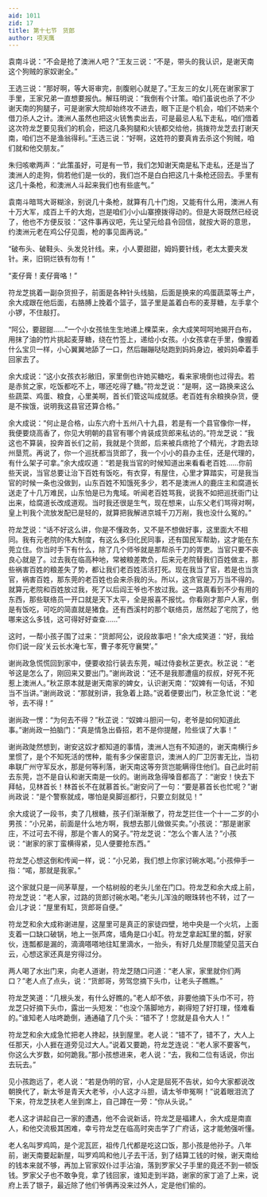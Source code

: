 ```yaml
---
aid: 1011
zid: 17
title: 第十七节　货郎
author: 项天鹰
---
```


袁南斗说：“不会是抢了澳洲人吧？”王友三说：“不是，带头的我认识，是谢天南这个狗贼的家奴谢全。”

王选三说：“那好啊，等大哥审完，剖腹剜心就是了。”王友三的女儿死在谢家家丁手里，王家兄弟一直想要报仇。解珏明说：“我倒有个计策。咱们虽说也杀了不少谢天南的狗腿子，可是谢家大院却始终攻不进去，眼下正是个机会，咱们不妨来个借刀杀人之计。澳洲人虽然也把这火铳售卖出去，可是最忌人私下走私，咱们借着这次符龙芝要见我们的机会，把这几条狗腿和火铳都交给他，挑拨符龙芝去打谢天南，咱们岂不是渔翁得利。”王选三说：“好啊，这姓符的要真肯去杀这个狗贼，咱们就和他交朋友。”

朱归咳嗽两声：“此策虽好，可是有一节，我们怎知谢天南是私下走私，还是当了澳洲人的走狗，倘若他们是一伙的，我们岂不是白白把这几十条枪还回去。手里有这几十条枪，和澳洲人斗起来我们也有些底气。”

袁南斗暗骂大哥糊涂，别说几十条枪，就算有几十门炮，又能有什么用，澳洲人有十万大军，成百上千的大炮，岂是咱们小小山寨撩拨得动的。但是大哥既然已经说了，他也不方便反驳：“这件事再议吧，先让望元给县令回信，就按大哥的意思，约澳洲元老在鸡公仔见面，枪的事见面再说。”

“破布头、破鞋头、头发兑针线。来，小人要甜甜，姆妈要针线，老太太要夹发针。来，旧铜烂铁有勿有！”

“麦仔膏！麦仔膏咯！”

符龙芝挑着一副杂货担子，前面是各种针头线脑，后面是换来的鸡蛋蔬菜等土产，余大成跟在他后面，右胳膊上挽着个篮子，篮子里是盖着白布的麦芽糖，左手拿个小锣，不住敲打。

“阿公，要甜甜……”一个小女孩怯生生地递上棵菜来，余大成笑呵呵地揭开白布，用抹了油的竹片挑起麦芽糖，绕在竹签上，递给小女孩。小女孩拿在手里，像握着什么宝贝一样，小心翼翼地舔了一口，然后蹦蹦哒哒跑到妈妈身边，被妈妈牵着手回家去了。

余大成说：“这小女孩衣衫敝旧，家里倒也许她买糖吃，看来家境倒也过得去。若是赤贫之家，吃饭都吃不上，哪还吃得了糖。”符龙芝说：“是啊，这一路换来这么些蔬菜、鸡蛋、粮食，心里美啊，首长们管这叫成就感。老百姓有余粮换杂货，便是不挨饿，说明我这县官还算合格。”

余大成说：“何止是合格，山东六府十五州八十九县，若是有一个县官像你一样，我便要烧高香了，你见大明朝的县官有哪个肯装成货郎来私访的。”符龙芝说：“我这也不算装，投奔首长们之前，我就是个货郎，后来被兵痞抢了个精光，才跑去琼州垦荒。再说了，你一个巡抚都当货郎了，我一个小小的县办主任，还是代理的，有什么架子可拿。”余大成叹道：“若是我当官的时候知道出来看看老百姓……你前些天说，当官总要让治下百姓有饭吃，有衣穿，有屋住，心里才算踏实，可是我当官的时候一条也没做到，山东百姓不知饿死多少，若不是澳洲人的鹿庄主和腐道长送走了十几万难民，山东怕是已为鬼域。听闻老百姓骂我，说我不如把巡抚衙门让出来，给腐道长改成道观。当时我还很是生气，现在想来，山东父老们骂得对啊，皇上判我个流放发配已是轻的，就算把我解进京城千刀万剐，我也没什么冤的。”

符龙芝说：“话不好这么讲，你是不懂政务，又不是不想做好事，这里面大不相同。我有元老院的伟大制度，有这么多归化民同事，还有国民军帮助，这才能在东莞立住。你当时手下有什么，除了几个师爷就是那帮杀千刀的胥吏。当官只要不丧良心就是了。过去我在临高种地，常被粮差欺负，后来元老院替我们百姓做主，那些祸害百姓的粮差失了势，都让我们老百姓活活打死。现在我当了官，若是也当贪官，祸害百姓，那东莞的老百姓也会来杀我的头。所以，这贪官是万万当不得的。就算元老院和百姓放过我，死了以后阎王爷也不放过我。这一路真看到不少有用的东西，那些联络员一开口就是天下太平，全是报喜不报忧。你看刚才那户人家，倒是有饭吃，可吃的简直就是猪食。还有西溪村的那个联络员，居然起了宅院了，他哪来这么多钱，这可得好好查查……”

这时，一帮小孩子围了过来：“货郎阿公，说段故事吧！”余大成笑道：“好，我给你们说一段‘关云长水淹七军，曹子孝死守襄樊’。”

谢尚政急慌慌回到家中，便要收拾行装去东莞，喊过侍妾秋芷更衣。秋芷说：“老爷这是怎么了，刚回来又要出门。”谢尚政说：“还不是我那遭瘟的叔叔，好死不死惹上澳洲人。”秋芷原本就是谢天南家的婢女，认识谢天南：“奴婢有一句话，不知当不当讲。”谢尚政说：“那就别讲，我急着上路。”说着便要出门，秋芷急忙说：“老爷，去不得！”

谢尚政一愣：“为何去不得？”秋芷说：“奴婢斗胆问一句，老爷是如何知道此事。”谢尚政一拍脑门：“真是情急出昏招，若不是你提醒，险些误了大事！”

谢尚政陡然想到，谢安这奴才都知道的事情，澳洲人岂有不知道的，谢天南横行乡里惯了，是个不知死活的愣种，能有多少保密意识，澳洲人的厂卫厉害无比，当初串联广州守军反水，那是何等利落，谢天南这等夯货岂能瞒得住他们。自己此时前去东莞，岂不是自认和谢天南是一伙的。谢尚政急得嗓音都高了：“谢安！快去下拜帖，见林首长！林首长不在就慕首长。”谢安问了一句：“要是慕首长也忙呢？”谢尚政说：“是个警察就成，哪怕是臭脚巡都行，只要立刻就见！”

余大成说了一段书，卖了几根糖，孩子们渐渐散了，符龙芝拦住一个十一二岁的小男孩：“小兄弟，前面是什么地方啊，我想去那儿做做买卖。”小孩说：“那是谢家庄，不过可去不得，那是个害人的窝子。”符龙芝说：“怎么个害人法？”小孩说：“谢家的家丁蛮横得紧，见人便要抢东西。”

符龙芝心想这倒和传闻一样，说：“小兄弟，我们想上你家讨碗水喝。”小孩伸手一指：“喏，那就是我家。”

这个家就只是一间茅草屋，一个枯树般的老头儿坐在门口。符龙芝和余大成上前，符龙芝说：“老人家，过路的货郎讨碗水喝。”老头儿浑浊的眼珠转也不转，过了一会儿才说：“屋里有缸，货郎哥自便。”

符龙芝和余大成称谢进屋，这屋里可是真正的家徒四壁，地中央是一个火坑，上面支着一口缺口破锅，地上一张芦席，墙角是口小缸。符龙芝拿起缸里的瓢，好家伙，连瓢都是漏的，滴滴嗒嗒地往缸里滴水，一抬头，有好几处屋顶能望见蓝天白云，心想这家还真是穷得过分。

两人喝了水出门来，向老人道谢，符龙芝随口问道：“老人家，家里就你们两口？”老人点了点头，说：“货郎哥，劳驾您摘下头巾，让老头子瞧瞧。”

符龙芝笑道：“几根头发，有什么好瞧的。”老人却不依，非要他摘下头巾不可，符龙芝只好摘下头巾，露出一头短发：“也没个落脚地方，剃得短了好打理，怪难看的。”谁知老人咕咚跪倒，通通磕了几个头：“错不了！您就是县令大人！”

符龙芝和余大成急忙把老人搀起，扶到屋里。老人说：“错不了，错不了，大人上任那天，小人捱在道旁见过大人。”说着又要跪，符龙芝连说：“老人家不要客气，你这么大岁数，如何跪我。”那小孩想进来，老人说：“去，我和二位有话说，你出去玩去。”

见小孩跑远了，老人说：“若是伪明的官，小人定是屈死不告状，如今大家都说改朝换代了，新太爷是青天大老爷，小人这才斗胆，请太爷申冤啊！”说着眼泪流了下来，符龙芝扶老人坐到席上，自己蹲在一旁：“你从头说。”

老人这才讲起自己一家的遭遇，他不会说新话，符龙芝是福建人，余大成是南直人，和他交流极其困难，幸亏符龙芝在临高时突击学了广府话，这才能勉强听懂。

老人名叫罗鸡鸣，是个泥瓦匠，祖传几代都是吃这口饭，那小孩是他孙子。八年前，谢天南要起新屋，叫罗鸡鸣和他儿子去干活，到了结算工钱的时候，谢天南给的钱本来就不够，再加上官家奴仆过手沾油，落到罗家父子手里的竟还不到一顿饭钱。罗家父子也不敢争竞，拿了钱回家，谁知走到半路，谢家的家丁追了上来，说府上丢了银子，最近除了他们爷俩再没来过外人，定是他们偷的。
